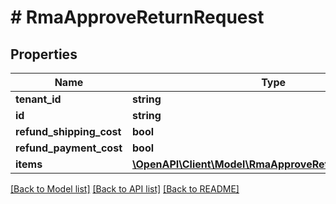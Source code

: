 # # RmaApproveReturnRequest


## Properties 


Name | Type | Description | Notes
------------ | ------------- | ------------- | -------------
**tenant_id**| **string** |   |
**id**| **string** |   |
**refund_shipping_cost**| **bool** |   |
**refund_payment_cost**| **bool** |   |
**items**| [**\OpenAPI\Client\Model\RmaApproveReturnRequestItem[]**](RmaApproveReturnRequestItem.md) |   |


[[Back to Model list]](../../README.md#models) [[Back to API list]](../../README.md#endpoints) [[Back to README]](../../README.md)

